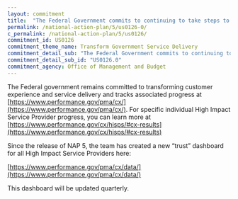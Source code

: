 ```yaml
---
layout: commitment
title:  "The Federal Government commits to continuing to take steps to improve service delivery by HISPs."
permalink: /national-action-plan/5/us0126-0/
c_permalink: /national-action-plan/5/us0126/
commitment_id: US0126
commitment_theme_name: Transform Government Service Delivery
commitment_detail_sub: "The Federal Government commits to continuing to take steps to improve service delivery by HISPs."
commitment_detail_sub_id: "US0126.0"
commitment_agency: Office of Management and Budget
---
```


The Federal government remains committed to transforming customer experience and service delivery and tracks associated progress at [https://www.performance.gov/pma/cx/](https://www.performance.gov/pma/cx/). For specific individual High Impact Service Provider progress, you can learn more at [https://www.performance.gov/cx/hisps/#cx-results](https://www.performance.gov/cx/hisps/#cx-results)

Since the release of NAP 5, the team has created a new “trust” dashboard for all High Impact Service Providers here: 

[https://www.performance.gov/pma/cx/data/](https://www.performance.gov/pma/cx/data/)

This dashboard will be updated quarterly.